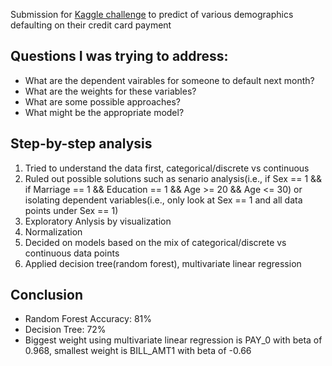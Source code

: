 Submission for [Kaggle challenge](https://www.kaggle.com/uciml/default-of-credit-card-clients-dataset) to predict of various demographics defaulting on their credit card payment

## Questions I was trying to address:
* What are the dependent vairables for someone to default next month?
* What are the weights for these variables?
* What are some possible approaches?
* What might be the appropriate model?

## Step-by-step analysis
1. Tried to understand the data first, categorical/discrete vs continuous
2. Ruled out possible solutions such as senario analysis(i.e., if Sex == 1 && if Marriage == 1 && Education == 1 && Age >= 20 && Age <= 30) or isolating dependent variables(i.e., only look at Sex == 1 and all data points under Sex == 1)
3. Exploratory Anlysis by visualization
4. Normalization
5. Decided on models based on the mix of categorical/discrete vs continuous data points
6. Applied decision tree(random forest), multivariate linear regression

## Conclusion
* Random Forest Accuracy: 81%
* Decision Tree: 72%
* Biggest weight using multivariate linear regression is PAY_0 with beta of 0.968, smallest weight is BILL_AMT1 with beta of -0.66
